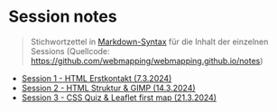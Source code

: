 # Session notes

> Stichwortzettel in [Markdown-Syntax](https://docs.github.com/en/get-started/writing-on-github/getting-started-with-writing-and-formatting-on-github/basic-writing-and-formatting-syntax) für die Inhalt der einzelnen Sessions (Quellcode: <https://github.com/webmapping/webmapping.github.io/notes>)

- [Session 1 - HTML Erstkontakt (7.3.2024)](https://webmapping.github.io/notes/session1)
- [Session 2 - HTML Struktur & GIMP (14.3.2024)](https://webmapping.github.io/notes/session2)
- [Session 3 - CSS Quiz & Leaflet first map (21.3.2024)](https://webmapping.github.io/notes/session3)
